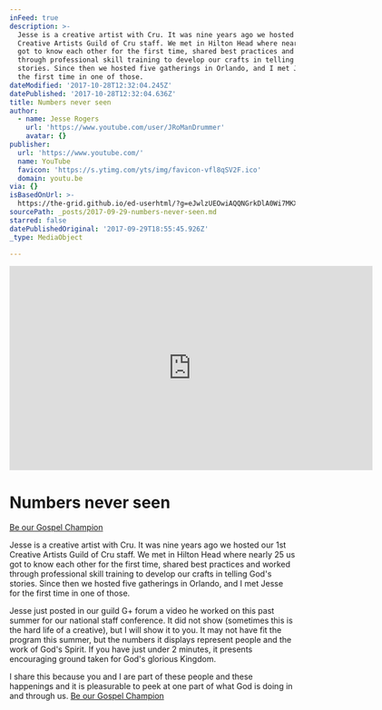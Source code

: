 ```yaml
---
inFeed: true
description: >-
  Jesse is a creative artist with Cru. It was nine years ago we hosted our 1st
  Creative Artists Guild of Cru staff. We met in Hilton Head where nearly 25 us
  got to know each other for the first time, shared best practices and worked
  through professional skill training to develop our crafts in telling God's
  stories. Since then we hosted five gatherings in Orlando, and I met Jesse for
  the first time in one of those.
dateModified: '2017-10-28T12:32:04.245Z'
datePublished: '2017-10-28T12:32:04.636Z'
title: Numbers never seen
author:
  - name: Jesse Rogers
    url: 'https://www.youtube.com/user/JRoManDrummer'
    avatar: {}
publisher:
  url: 'https://www.youtube.com/'
  name: YouTube
  favicon: 'https://s.ytimg.com/yts/img/favicon-vfl8qSV2F.ico'
  domain: youtu.be
via: {}
isBasedOnUrl: >-
  https://the-grid.github.io/ed-userhtml/?g=eJwlzUEOwiAQQNGrkDlA0Wi7MKXGpRdo3BaYChGKGYZMvL2NLv_m_TGutGRUEj0HA_1wABUwPgMbOB17UJWcgcD8rhetRaT7lMbNYudK1pgtev24nWe-z5iH15UwmZ34obaQRzKw95JSkbWlVB0hbtOo_9_pC7peK5s
sourcePath: _posts/2017-09-29-numbers-never-seen.md
starred: false
datePublishedOriginal: '2017-09-29T18:55:45.926Z'
_type: MediaObject

---
```

<iframe src="https://cdn.embedly.com/widgets/media.html?src=https%3A%2F%2Fwww.youtube.com%2Fembed%2FXA4VtIVem6k%3Ffeature%3Doembed&amp;url=http%3A%2F%2Fwww.youtube.com%2Fwatch%3Fv%3DXA4VtIVem6k&amp;image=https%3A%2F%2Fi.ytimg.com%2Fvi%2FXA4VtIVem6k%2Fhqdefault.jpg&amp;key=a715cf41cc93453ca338d350cd26f87b&amp;type=text%2Fhtml&amp;schema=youtube" width="640" height="360" scrolling="no" frameborder="0" allowfullscreen="" style=""></iframe>

# Numbers never seen
[Be our Gospel Champion][0]

Jesse is a creative artist with Cru. It was nine years ago we hosted our 1st Creative Artists Guild of Cru staff. We met in Hilton Head where nearly 25 us got to know each other for the first time, shared best practices and worked through professional skill training to develop our crafts in telling God's stories. Since then we hosted five gatherings in Orlando, and I met Jesse for the first time in one of those.

Jesse just posted in our guild G+ forum a video he worked on this past summer for our national staff conference. It did not show (sometimes this is the hard life of a creative), but I will show it to you. It may not have fit the program this summer, but the numbers it displays represent people and the work of God's Spirit. If you have just under 2 minutes, it presents encouraging ground taken for God's glorious Kingdom.

I share this because you and I are part of these people and these happenings and it is pleasurable to peek at one part of what God is doing in and through us.
[Be our Gospel Champion][0]

[0]: https://give.cru.org/0258043